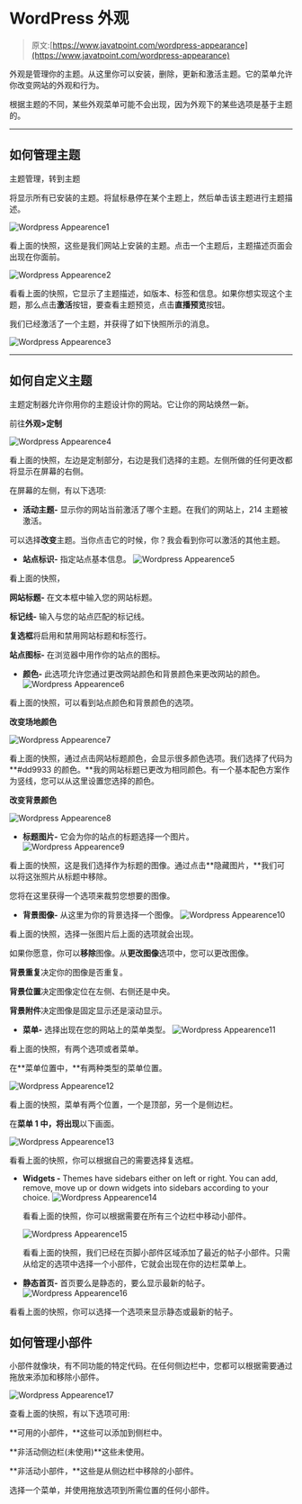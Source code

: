 # WordPress 外观

> 原文:[https://www.javatpoint.com/wordpress-appearance](https://www.javatpoint.com/wordpress-appearance)

外观是管理你的主题。从这里你可以安装，删除，更新和激活主题。它的菜单允许你改变网站的外观和行为。

根据主题的不同，某些外观菜单可能不会出现，因为外观下的某些选项是基于主题的。

* * *

## 如何管理主题

主题管理，转到<strongappearance>主题</strongappearance>

将显示所有已安装的主题。将鼠标悬停在某个主题上，然后单击该主题进行主题描述。

![Wordpress Appearence1](img/8bd83458cd93fef4f920e5b3e1f6fb5a.png)

看上面的快照，这些是我们网站上安装的主题。点击一个主题后，主题描述页面会出现在你面前。

![Wordpress Appearence2](img/07e48e3a850f4ef11d0b83837901151f.png)

看看上面的快照，它显示了主题描述，如版本、标签和信息。如果你想实现这个主题，那么点击**激活**按钮，要查看主题预览，点击**直播预览**按钮。

我们已经激活了一个主题，并获得了如下快照所示的消息。

![Wordpress Appearence3](img/ac4c816abbf1e0e668f08763d967ec03.png)

* * *

## 如何自定义主题

主题定制器允许你用你的主题设计你的网站。它让你的网站焕然一新。

前往**外观>定制**

![Wordpress Appearence4](img/d677c49cc0c1ff629f45e8cf6a23d2a2.png)

看上面的快照，左边是定制部分，右边是我们选择的主题。左侧所做的任何更改都将显示在屏幕的右侧。

在屏幕的左侧，有以下选项:

*   **活动主题-** 显示你的网站当前激活了哪个主题。在我们的网站上，214 主题被激活。

可以选择**改变**主题。当你点击它的时候，你？我会看到你可以激活的其他主题。

*   **站点标识-** 指定站点基本信息。
![Wordpress Appearence5](img/20ac8f83ae9b484e9b554ee5c5d85fda.png)

看上面的快照，

**网站标题-** 在文本框中输入您的网站标题。

**标记线-** 输入与您的站点匹配的标记线。

**复选框**将启用和禁用网站标题和标签行。

**站点图标-** 在浏览器中用作你的站点的图标。

*   **颜色-** 此选项允许您通过更改网站颜色和背景颜色来更改网站的颜色。
![Wordpress Appearence6](img/2ac6d017303f99346bff07aeb80f17cc.png)

看上面的快照，可以看到站点颜色和背景颜色的选项。

**改变场地颜色**

![Wordpress Appearence7](img/9be721c9d12f716ee81a71f4a38a7d59.png)

看上面的快照，通过点击网站标题颜色，会显示很多颜色选项。我们选择了代码为 **#dd9933 的颜色。**我的网站标题已更改为相同颜色。有一个基本配色方案作为竖线，您可以从这里设置您选择的颜色。

**改变背景颜色**

![Wordpress Appearence8](img/05f1235f9be1203e512e24b8ef01b24e.png)

*   **标题图片-** 它会为你的站点的标题选择一个图片。
![Wordpress Appearence9](img/5c996bd358c29e2933ec18847e174ad5.png)

看上面的快照，这是我们选择作为标题的图像。通过点击**隐藏图片，**我们可以将这张照片从标题中移除。

您将在这里获得一个选项来裁剪您想要的图像。

*   **背景图像-** 从这里为你的背景选择一个图像。
![Wordpress Appearence10](img/b0b4d2da61c5b3a49b282fb86c97a4ac.png)

看上面的快照，选择一张图片后上面的选项就会出现。

如果你愿意，你可以**移除**图像。从**更改图像**选项中，您可以更改图像。

**背景重复**决定你的图像是否重复。

**背景位置**决定图像定位在左侧、右侧还是中央。

**背景附件**决定图像是固定显示还是滚动显示。

*   **菜单-** 选择出现在您的网站上的菜单类型。
![Wordpress Appearence11](img/672b387f7813f4c383bf63f848c13d0f.png)

看上面的快照，有两个选项或者菜单。

在**菜单位置中，**有两种类型的菜单位置。

![Wordpress Appearence12](img/138c0fa3930935786c56b0f1267c4f1e.png)

看上面的快照，菜单有两个位置，一个是顶部，另一个是侧边栏。

在**菜单 1 中，将出现**以下画面。

![Wordpress Appearence13](img/13febf1a5e1bca2e4d528c9d71572146.png)

看看上面的快照，你可以根据自己的需要选择复选框。

*   **Widgets -** Themes have sidebars either on left or right. You can add, remove, move up or down widgets into sidebars according to your choice. ![Wordpress Appearence14](img/2aa0fb89613ee4d9d0019f5889a7768a.png)

    看看上面的快照，你可以根据需要在所有三个边栏中移动小部件。

    ![Wordpress Appearence15](img/2f56e69eef58ef1a8cd684870f9ec278.png)

    看看上面的快照，我们已经在页脚小部件区域添加了最近的帖子小部件。只需从给定的选项中选择一个小部件，它就会出现在你的边栏菜单上。

*   **静态首页-** 首页要么是静态的，要么显示最新的帖子。
![Wordpress Appearence16](img/cb9bf86c830b715998e5402a838ad0f5.png)

看看上面的快照，你可以选择一个选项来显示静态或最新的帖子。

## 如何管理小部件

小部件就像块，有不同功能的特定代码。在任何侧边栏中，您都可以根据需要通过拖放来添加和移除小部件。

![Wordpress Appearence17](img/be5390cd1e14a45ca11a3694089c0254.png)

查看上面的快照，有以下选项可用:

**可用的小部件，**这些可以添加到侧栏中。

**非活动侧边栏(未使用)**这些未使用。

**非活动小部件，**这些是从侧边栏中移除的小部件。

选择一个菜单，并使用拖放选项到所需位置的任何小部件。